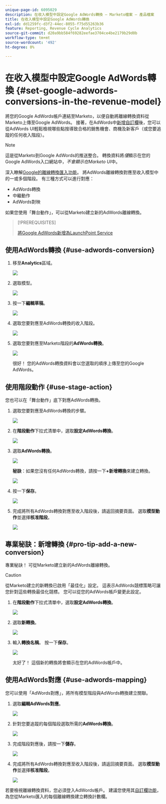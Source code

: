 ```yaml
---
unique-page-id: 6095029
description: 在收入模型中設定Google AdWords轉換 — Marketo檔案 — 產品檔案
title: 在收入模型中設定Google AdWords轉換
exl-id: dd1259fc-d3f2-44ec-8055-f75d55263b36
feature: Reporting, Revenue Cycle Analytics
source-git-commit: d20a9bb584f69282eefae3704ce4be2179b29d0b
workflow-type: tm+mt
source-wordcount: '492'
ht-degree: 0%

---
```


# 在收入模型中設定Google AdWords轉換 {#set-google-adwords-conversions-in-the-revenue-model}

將您的Google AdWords帳戶連結至Marketo，以便自動將離線轉換資料從Marketo上傳至Google AdWords。 接著，在AdWords中[新增自訂欄](https://support.google.com/adwords/answer/3073556)後，您可以從AdWords UI輕鬆檢視哪些點按導致合格的銷售機會、商機及新客戶（或您要追蹤的任何收入階段）。

>[!NOTE]
>
>這是從Marketo到Google AdWords的推送整合。 轉換資料將&#x200B;_僅_&#x200B;顯示在您的Google AdWords入口網站中，_不會顯示在Marketo UI_&#x200B;中。

深入瞭解[Google的離線轉換匯入功能](https://support.google.com/adwords/answer/2998031?hl=en)。 將AdWords離線轉換對應至收入模型中的一或多個階段。 有三種方式可以進行對應：

* AdWords轉換
* 中繼動作
* AdWords對映

如果您使用「舞台動作」，可以從Marketo建立新的AdWords離線轉換。

>[!PREREQUISITES]
>
>[將Google AdWords新增為LaunchPoint Service](/help/marketo/product-docs/administration/additional-integrations/add-google-adwords-as-a-launchpoint-service.md)

## 使用AdWords轉換 {#use-adwords-conversion}

1. 移至&#x200B;**Analytics**&#x200B;區域。

   ![](assets/image2015-2-23-18-3a9-3a34.png)

1. 選取模型。

   ![](assets/image2015-2-23-18-3a3-3a12.png)

1. 按一下&#x200B;**編輯草稿**。

   ![](assets/image2015-3-10-15-3a3-3a20.png)

1. 選取您要對應至AdWords轉換的收入階段。

   ![](assets/image2015-2-26-16-3a40-3a2.png)

1. 選取您要對應至Marketo階段的&#x200B;**AdWords轉換**。

   ![](assets/image2015-2-26-16-3a46-3a15.png)

   很好！ 您的AdWords轉換資料會以您選取的順序上傳至您的Google AdWords。

## 使用階段動作 {#use-stage-action}

您也可以在「舞台動作」底下對應AdWords轉換。

1. 選取您要對應至AdWords轉換的步驟。

   ![](assets/image2015-2-26-16-3a40-3a2.png)

1. 在&#x200B;**階段動作**&#x200B;下拉式清單中，選取&#x200B;**設定AdWords轉換**。

   ![](assets/image2015-2-26-16-3a52-3a24.png)

1. 選取&#x200B;**AdWords轉換**。

   ![](assets/image2015-2-26-16-3a54-3a47.png)

   **秘訣**：如果您沒有任何AdWords轉換，請按一下&#x200B;**+新增轉換**&#x200B;來建立轉換。

   ![](assets/image2015-2-26-21-3a22-3a10.png)

1. 按一下&#x200B;**保存**。

   ![](assets/image2015-2-26-16-3a56-3a2.png)

1. 完成將所有AdWords轉換對應至收入階段後，請返回摘要頁面。 選取&#x200B;**模型動作**&#x200B;並選擇&#x200B;**核准階段**。

   ![](assets/image2015-2-27-12-3a20-3a20.png)

## 專業秘訣：新增轉換 {#pro-tip-add-a-new-conversion}

專業秘訣！ 可從Marketo建立新的AdWords離線轉換。

>[!CAUTION]
>
>從Marketo建立的新轉換已啟用「最佳化」設定。 這表示AdWords競標策略可讓您針對這些轉換最佳化競標。 您可以從您的AdWords帳戶變更此設定。

1. 在&#x200B;**階段動作**&#x200B;下拉式清單中，選取&#x200B;**設定AdWords轉換**。

   ![](assets/image2015-2-26-16-3a52-3a24.png)

1. 選取&#x200B;**新轉換**。

   ![](assets/image2015-2-26-21-3a22-3a10.png)

1. 輸入&#x200B;**轉換名稱**。 按一下&#x200B;**保存**。

   ![](assets/image2015-2-26-21-3a24-3a7.png)

   太好了！ 這個新的轉換將會顯示在您的AdWords帳戶中。

## 使用AdWords對應 {#use-adwords-mapping}

您可以使用「AdWords對應」，將所有模型階段與AdWords轉換建立關聯。

1. 選取&#x200B;**編輯AdWords對應**。

   ![](assets/image2015-2-26-17-3a3-3a29.png)

1. 針對您要追蹤的每個階段選取所需的&#x200B;**AdWords轉換**。

   ![](assets/image2015-2-26-17-3a6-3a15.png)

1. 完成階段對應後，請按一下&#x200B;**儲存**。

   ![](assets/image2015-2-26-17-3a7-3a48.png)

1. 完成將所有AdWords轉換對應至收入階段後，請返回摘要頁面。 選取&#x200B;**模型動作**&#x200B;並選擇&#x200B;**核准階段**。

   ![](assets/image2015-2-27-12-3a20-3a20.png)

若要檢視離線轉換資料，您必須登入AdWords帳戶。 建議您使用其[自訂欄功能](https://support.google.com/adwords/answer/3073556)，為您從Marketo匯入的每個離線轉換建立轉換計數欄。
